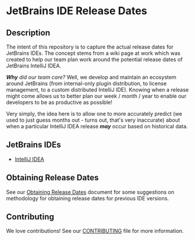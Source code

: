 # JetBrains IDE Release Dates

## Description
The intent of this repository is to capture the actual release dates for JetBrains IDEs.
The concept stems from a wiki page at work which was created to help our team plan work around the potential release dates of JetBrains IntelliJ IDEA.

_**Why** did our team care?_ Well, we develop and maintain an ecosystem around JetBrains (from internal-only plugin distribution, to license management, to a custom distributed IntelliJ IDE). Knowing when a release might come allows us to better plan our week / month / year to enable our developers to be as productive as possible! 

Very simply, the idea here is to allow one to more accurately predict (we used to just guess months out - turns out, that's very inaccurate) about when a particular IntelliJ IDEA release ***may*** occur based on historical data.

## JetBrains IDEs
- [IntelliJ IDEA](ides/IntelliJ_IDEA_Release_Dates.md)

## Obtaining Release Dates
See our [Obtaining Release Dates](docs/Obtaining%20Release%20Dates.md) document for some suggestions on methodology for obtaining release dates for previous IDE versions. 
    
    
## Contributing
We love contributions! See our [CONTRIBUTING](docs/CONTRIBUTING.md) file for more information.